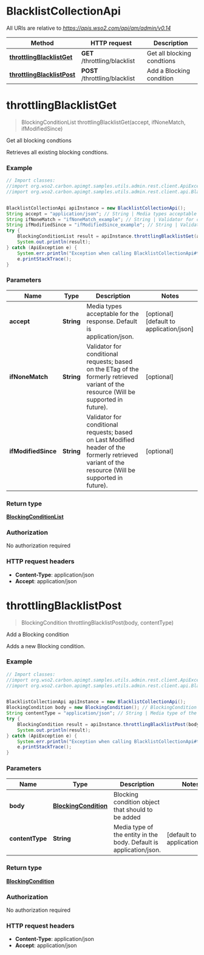 # BlacklistCollectionApi

All URIs are relative to *https://apis.wso2.com/api/am/admin/v0.14*

Method | HTTP request | Description
------------- | ------------- | -------------
[**throttlingBlacklistGet**](BlacklistCollectionApi.md#throttlingBlacklistGet) | **GET** /throttling/blacklist | Get all blocking condtions
[**throttlingBlacklistPost**](BlacklistCollectionApi.md#throttlingBlacklistPost) | **POST** /throttling/blacklist | Add a Blocking condition


<a name="throttlingBlacklistGet"></a>
# **throttlingBlacklistGet**
> BlockingConditionList throttlingBlacklistGet(accept, ifNoneMatch, ifModifiedSince)

Get all blocking condtions

Retrieves all existing blocking condtions. 

### Example
```java
// Import classes:
//import org.wso2.carbon.apimgt.samples.utils.admin.rest.client.ApiException;
//import org.wso2.carbon.apimgt.samples.utils.admin.rest.client.api.BlacklistCollectionApi;


BlacklistCollectionApi apiInstance = new BlacklistCollectionApi();
String accept = "application/json"; // String | Media types acceptable for the response. Default is application/json. 
String ifNoneMatch = "ifNoneMatch_example"; // String | Validator for conditional requests; based on the ETag of the formerly retrieved variant of the resource (Will be supported in future). 
String ifModifiedSince = "ifModifiedSince_example"; // String | Validator for conditional requests; based on Last Modified header of the formerly retrieved variant of the resource (Will be supported in future). 
try {
    BlockingConditionList result = apiInstance.throttlingBlacklistGet(accept, ifNoneMatch, ifModifiedSince);
    System.out.println(result);
} catch (ApiException e) {
    System.err.println("Exception when calling BlacklistCollectionApi#throttlingBlacklistGet");
    e.printStackTrace();
}
```

### Parameters

Name | Type | Description  | Notes
------------- | ------------- | ------------- | -------------
 **accept** | **String**| Media types acceptable for the response. Default is application/json.  | [optional] [default to application/json]
 **ifNoneMatch** | **String**| Validator for conditional requests; based on the ETag of the formerly retrieved variant of the resource (Will be supported in future).  | [optional]
 **ifModifiedSince** | **String**| Validator for conditional requests; based on Last Modified header of the formerly retrieved variant of the resource (Will be supported in future).  | [optional]

### Return type

[**BlockingConditionList**](BlockingConditionList.md)

### Authorization

No authorization required

### HTTP request headers

 - **Content-Type**: application/json
 - **Accept**: application/json

<a name="throttlingBlacklistPost"></a>
# **throttlingBlacklistPost**
> BlockingCondition throttlingBlacklistPost(body, contentType)

Add a Blocking condition

Adds a new Blocking condition. 

### Example
```java
// Import classes:
//import org.wso2.carbon.apimgt.samples.utils.admin.rest.client.ApiException;
//import org.wso2.carbon.apimgt.samples.utils.admin.rest.client.api.BlacklistCollectionApi;


BlacklistCollectionApi apiInstance = new BlacklistCollectionApi();
BlockingCondition body = new BlockingCondition(); // BlockingCondition | Blocking condition object that should to be added 
String contentType = "application/json"; // String | Media type of the entity in the body. Default is application/json. 
try {
    BlockingCondition result = apiInstance.throttlingBlacklistPost(body, contentType);
    System.out.println(result);
} catch (ApiException e) {
    System.err.println("Exception when calling BlacklistCollectionApi#throttlingBlacklistPost");
    e.printStackTrace();
}
```

### Parameters

Name | Type | Description  | Notes
------------- | ------------- | ------------- | -------------
 **body** | [**BlockingCondition**](BlockingCondition.md)| Blocking condition object that should to be added  |
 **contentType** | **String**| Media type of the entity in the body. Default is application/json.  | [default to application/json]

### Return type

[**BlockingCondition**](BlockingCondition.md)

### Authorization

No authorization required

### HTTP request headers

 - **Content-Type**: application/json
 - **Accept**: application/json

